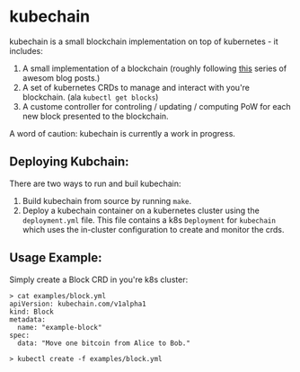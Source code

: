 # kubechain

kubechain is a small blockchain implementation on top of kubernetes - it includes:
1. A small implementation of a blockchain (roughly following [this](https://jeiwan.cc/posts/building-blockchain-in-go-part-2/) series of awesom blog posts.)
2. A set of kubernetes CRDs to manage and interact with you're blockchain. (ala `kubectl get blocks`)
3. A custome controller for controling / updating / computing PoW for each new block presented to the blockchain.

A word of caution: kubechain is currently a work in progress.

## Deploying Kubchain:
There are two ways to run and buil kubechain:
1. Build kubechain from source by running `make`.
2. Deploy a kubechain container on a kubernetes cluster using the `deployment.yml` file. This file contains a k8s `Deployment` for `kubechain` which uses the in-cluster configuration to create and monitor the crds.

## Usage Example:
Simply create a Block CRD in you're k8s cluster:
```
> cat examples/block.yml
apiVersion: kubechain.com/v1alpha1
kind: Block
metadata:
  name: "example-block"
spec:
  data: "Move one bitcoin from Alice to Bob."

> kubectl create -f examples/block.yml
```



